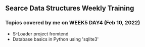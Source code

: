## Searce Data Structures Weekly Training

### Topics covered by me on WEEK5 DAY4 (Feb 10, 2022)

* S-Loader project fromtend
* Database basics in Python using 'sqlite3'
